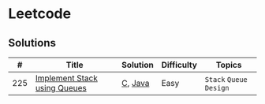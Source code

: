 # Leetcode
## Solutions

| **#** | **Title** | **Solution** | **Difficulty** | **Topics** |
|-------|-----------|--------------|----------------|------------|
| 225 |[Implement Stack using Queues](https://leetcode.com/problems/implement-stack-using-queues/)| [C](/C/Q225ImplementStackUsingQueues.c), [Java](/Java/Q225MyStack.java)|Easy|`Stack` `Queue` `Design`|
